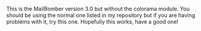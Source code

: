 This is the MailBomber version 3.0 but without the colorama module.
You should be using the normal one listed in my repository but if you are having problems with it, try this one. 
Hopefully this works, have a good one!
